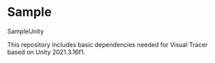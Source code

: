 # Sample
SampleUnity

This repository includes basic dependencies needed for Visual Tracer based on Unity 2021.3.16f1.
